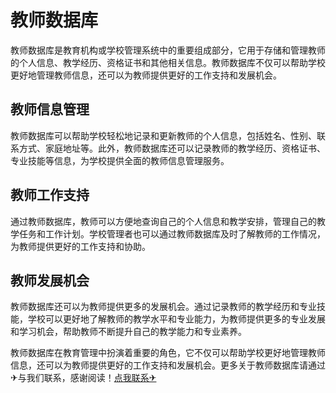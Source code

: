 # 教师数据库

教师数据库是教育机构或学校管理系统中的重要组成部分，它用于存储和管理教师的个人信息、教学经历、资格证书和其他相关信息。教师数据库不仅可以帮助学校更好地管理教师信息，还可以为教师提供更好的工作支持和发展机会。

## 教师信息管理

教师数据库可以帮助学校轻松地记录和更新教师的个人信息，包括姓名、性别、联系方式、家庭地址等。此外，教师数据库还可以记录教师的教学经历、资格证书、专业技能等信息，为学校提供全面的教师信息管理服务。

## 教师工作支持

通过教师数据库，教师可以方便地查询自己的个人信息和教学安排，管理自己的教学任务和工作计划。学校管理者也可以通过教师数据库及时了解教师的工作情况，为教师提供更好的工作支持和协助。

## 教师发展机会

教师数据库还可以为教师提供更多的发展机会。通过记录教师的教学经历和专业技能，学校可以更好地了解教师的教学水平和专业能力，为教师提供更多的专业发展和学习机会，帮助教师不断提升自己的教学能力和专业素养。

教师数据库在教育管理中扮演着重要的角色，它不仅可以帮助学校更好地管理教师信息，还可以为教师提供更好的工作支持和发展机会。更多关于教师数据库请通过✈与我们联系，感谢阅读！[点我联系✈](https://cdn.k02.cc)